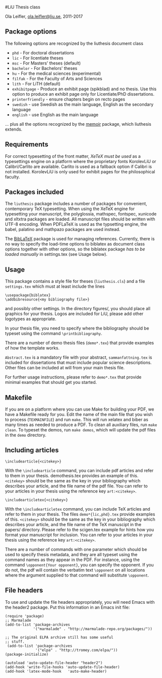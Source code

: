 #LiU Thesis class

Ola Leifler, ola.leifler@liu.se, 2011-2017

## Package options

The following options are recognized by the liuthesis document class

- `phd` - For doctoral dissertations 
- `lic` - For licentiate theses
- `msc` - For Masters' theses (default)
- `bachelor` - For Bachelors' theses
- `hu`     - For the medical sciences (experimental)
- `filfak` - For the Faculty of Arts and Sciences
- `lith`   - For LiTH (default)
- `exhibitpage` - Produce an exhibit page (spikblad) and no thesis. Use
	      this option to produce an exhibit page only for Licentiate/PhD
	      dissertations.
- `printerfriendly` - ensure chapters begin on recto pages
- `swedish` - use Swedish as the main language, English as the secondary language
- `english` - use English as the main language

... plus all the options recognized by the [memoir](https://www.ctan.org/pkg/memoir) package, which liuthesis extends.

## Requirements

For correct typesetting of the front matter, _XeTeX must be used_ as a
typesettings engine on a platform where the proprietary fonts
KorolevLiU or Calibri/Carlito are available. Carlito is used as a
fallback option if Calibri is not installed. KorolevLiU is only used
for exhibit pages for the philosophical faculty.

## Packages included

The `liuthesis` package includes a number of packages for convenient,
contemporary TeX typesetting. When using the XeTeX engine for
typesetting your manuscript, the polyglossia, mathspec, fontspec,
xunicode and xltxtra packages are loaded. All manuscript files should
be written with UTF-8 encoding. When PDFLaTeX is used as the
typsetting engine, the babel, palatino and mathpazo packages are used
instead.

The [BibLaTeX](https://www.ctan.org/pkg/biblatex) package is used for
managing references. Currently, there is no way to specify the
load-time options to biblatex as document class options together with
other options, so the biblatex package _has to be loaded manually_ in
settings.tex (see Usage below).

## Usage

This package contains a style file for theses (`liuthesis.cls`) and a file
`settings.tex` which must at least include the lines

```
\usepackage{biblatex}
\addbibresource{<my bibliography file>}
```

and possibly other settings. In the directory figures/, you should
place all graphics for your thesis. Logos are included for LiU,
please add other logotypes as appropriate.

In your thesis file, you need to specify where the bibliography
should be typeset using the command `\printbibliography`.

There are a number of demo thesis files (`demo*.tex`) that provide
examples of how the template works.

`Abstract.tex` is a mandatory file with your abstract,
`sammanfattning.tex` is included for dissertations that must include
popular science descriptions. Other files can
be included at will from your main thesis file.

For further usage instructions, please refer to `demo*.tex` that
provide minimal examples that should get you started.

## Makefile

If you are on a platform where you can use Make for building your PDF,
we have a Makefile ready for you. Edit the name of the main file that
you wish to process (`TEXMAINFILE`) and run `make`. This will run
xelatex and biber as many times as needed to produce a PDF. To clean
all auxiliary files, run `make clean`. To typeset the demos, run `make
demos`, which will update the pdf files in the `demo` directory.

## Including articles

```
\includearticle{<citekey>}
```

With the `\includearticle` command, you can include pdf articles and
refer to them in your thesis. demothesis.tex provides an example of
this. `<citekey>` should be the same as the key in your bibliography
which describes your article, and the file name of the pdf file. You
can refer to your articles in your thesis using the reference key
`art:<citekey>`.

```
\includearticletex{<citekey>}
```

With the `\includearticletex` command, you can include TeX articles
and refer to them in your thesis. The files `demo*{lic,phd}.tex` provide examples
of this. `<citekey>` should be the same as the key in your bibliography
which describes your article, and the file name of the TeX manuscipt
in the papers/ directory. Please refer to the scigen.tex example for
hints how you format your manuscript for inclusion. You can refer to
your articles in your thesis using the reference key `art:<citekey>`.

There are a number of commands with one parameter which should be used
to specify thesis metadata, and they are all typeset using the command
names as they appear in the PDF. For instance, using the command
`\opponent{Your opponent}`, you can specify the opponent. If you do not,
the pdf will contain the verbatim text `\opponent` on all locations
where the argument supplied to that command will substitute
`\opponent`.

## File headers

To use and update the file headers appropriately, you will need Emacs
with the header2 package. Put this information in an Emacs init file:

```
(require 'package)
;; Marmalade
(add-to-list 'package-archives
             '("marmalade" . "http://marmalade-repo.org/packages/"))

;; The original ELPA archive still has some useful
;; stuff.
 (add-to-list 'package-archives
              '("elpa" . "http://tromey.com/elpa/"))
(package-initialize)

(autoload 'auto-update-file-header "header2")
(add-hook 'write-file-hooks 'auto-update-file-header)
(add-hook 'latex-mode-hook   'auto-make-header)
```
